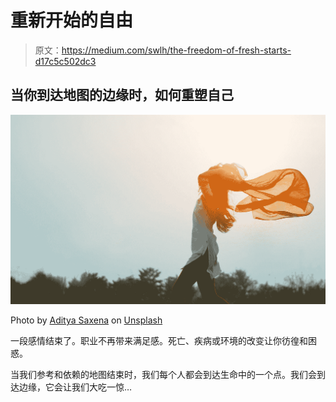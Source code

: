 # 重新开始的自由

> 原文：<https://medium.com/swlh/the-freedom-of-fresh-starts-d17c5c502dc3>

## 当你到达地图的边缘时，如何重塑自己

![](img/b2805823d9e43104bc3364a598701800.png)

Photo by [Aditya Saxena](https://unsplash.com/@adityaries?utm_source=medium&utm_medium=referral) on [Unsplash](https://unsplash.com?utm_source=medium&utm_medium=referral)

一段感情结束了。职业不再带来满足感。死亡、疾病或环境的改变让你彷徨和困惑。

当我们参考和依赖的地图结束时，我们每个人都会到达生命中的一个点。我们会到达边缘，它会让我们大吃一惊…